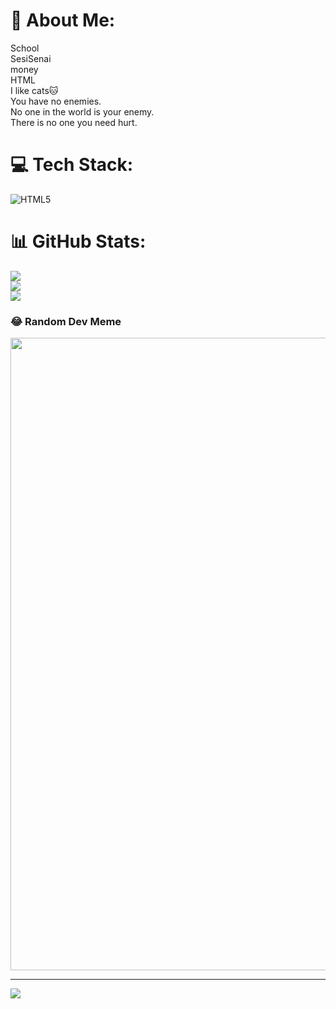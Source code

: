 # 💫 About Me:
School<br>SesiSenai<br>money<br>HTML<br>I like cats🐱<br>You have no enemies. <br>No one in the world is your enemy.<br>There is no one you need hurt.


# 💻 Tech Stack:
![HTML5](https://img.shields.io/badge/html5-%23E34F26.svg?style=for-the-badge&logo=html5&logoColor=white)
# 📊 GitHub Stats:
![](https://github-readme-stats.vercel.app/api?username=SchloserMinecraft&theme=dark&hide_border=false&include_all_commits=true&count_private=true)<br/>
![](https://github-readme-streak-stats.herokuapp.com/?user=SchloserMinecraft&theme=dark&hide_border=false)<br/>
![](https://github-readme-stats.vercel.app/api/top-langs/?username=SchloserMinecraft&theme=dark&hide_border=false&include_all_commits=true&count_private=true&layout=compact)

### 😂 Random Dev Meme
<img src="https://i.pinimg.com/originals/d4/c8/58/d4c858b71c87d185934127bd4c6ce698.png" width="1012px"/>

---
[![](https://visitcount.itsvg.in/api?id=SchloserMinecraft&icon=0&color=0)](https://visitcount.itsvg.in)

<!-- Proudly created with GPRM ( https://gprm.itsvg.in ) -->